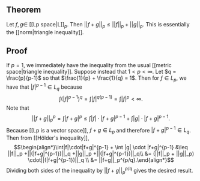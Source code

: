## Theorem 
Let $f,g \in$ [[Lp space|L]]$_p$. Then $||f+g||_p \leq ||f||_p + ||g||_p$. This is essentially the [[norm|triangle inequality]].
## Proof
If $p=1$, we immediately have the inequality from the usual [[metric space|triangle inequality]]. Suppose instead that $1 < p < \infty$. Let $q = \frac{p}{p-1}$ so that $\frac{1}{p} + \frac{1}{q} = 1$. Then for $f \in L_p$, we have that $|f|^{p-1} \in L_q$ because $$\int(|f|^{p-1})^q = \int |f|^{q(p-1)} = \int|f|^p < \infty.$$  Note that $$||f+g||_p^p= \int|f+g|^p \leq \int|f|\cdot|f+g|^{p-1} + \int|g|\cdot|f+g|^{p-1}.$$ Because [[Lp is a vector space]], $f+g \in L_p$ and therefore $|f+g|^{p-1} \in L_q$. Then from [[Hölder's inequality]], $$\begin{align*}\int|f|\cdot|f+g|^{p-1} + \int |g| \cdot |f+g|^{p-1} &\leq ||f||_p +||(|f+g|^{p-1})||_q +||g||_p +||(|f+g|^{p-1})||_q\\
&= (||f||_p + ||g||_p) \cdot||(|f+g|^{p-1})||_q \\
&= ||f+g||_p^{p/q}.\end{align*}$$ Dividing both sides of the inequality by $||f+g||_p^{p/q}$ gives the desired result.